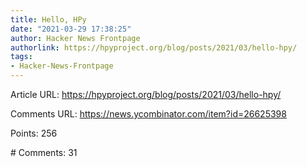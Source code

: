 ```yaml
---
title: Hello, HPy
date: "2021-03-29 17:38:25"
author: Hacker News Frontpage
authorlink: https://hpyproject.org/blog/posts/2021/03/hello-hpy/
tags:
- Hacker-News-Frontpage
---
```


<p>Article URL: <a href="https://hpyproject.org/blog/posts/2021/03/hello-hpy/">https://hpyproject.org/blog/posts/2021/03/hello-hpy/</a></p>
<p>Comments URL: <a href="https://news.ycombinator.com/item?id=26625398">https://news.ycombinator.com/item?id=26625398</a></p>
<p>Points: 256</p>
<p># Comments: 31</p>
